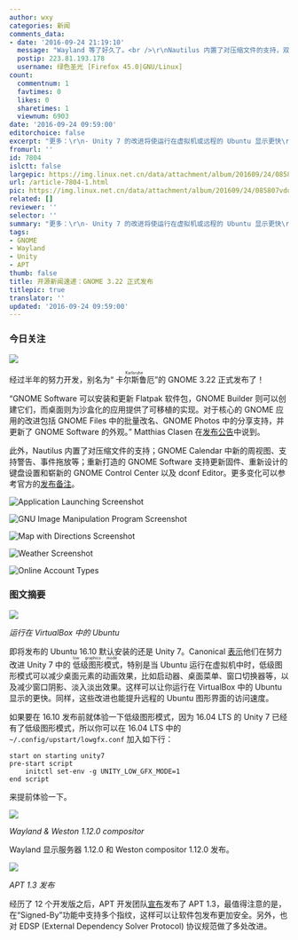 ```yaml
---
author: wxy
categories: 新闻
comments_data:
- date: '2016-09-24 21:19:10'
  message: "Wayland 等了好久了。<br />\r\nNautilus 内置了对压缩文件的支持，双击解压到当前目录，真是不习惯啊！"
  postip: 223.81.193.178
  username: 绿色圣光 [Firefox 45.0|GNU/Linux]
count:
  commentnum: 1
  favtimes: 0
  likes: 0
  sharetimes: 1
  viewnum: 6903
date: '2016-09-24 09:59:00'
editorchoice: false
excerpt: "更多：\r\n- Unity 7 的改进将使运行在虚拟机或远程的 Ubuntu 显示更快\r\n- Wayland 显示服务器 1.12.0 发布"
fromurl: ''
id: 7804
islctt: false
largepic: https://img.linux.net.cn/data/attachment/album/201609/24/085807vduqdqh7edsdse7q.jpg
url: /article-7804-1.html
pic: https://img.linux.net.cn/data/attachment/album/201609/24/085807vduqdqh7edsdse7q.jpg.thumb.jpg
related: []
reviewer: ''
selector: ''
summary: "更多：\r\n- Unity 7 的改进将使运行在虚拟机或远程的 Ubuntu 显示更快\r\n- Wayland 显示服务器 1.12.0 发布"
tags:
- GNOME
- Wayland
- Unity
- APT
thumb: false
title: 开源新闻速递：GNOME 3.22 正式发布
titlepic: true
translator: ''
updated: '2016-09-24 09:59:00'
---
```


### 今日关注


![](/data/attachment/album/201609/24/085807vduqdqh7edsdse7q.jpg)


经过半年的努力开发，别名为“<ruby> 卡尔斯鲁厄 <rp>  （ </rp> <rt>  Karlsruhe </rt> <rp>  ） </rp></ruby>”的 GNOME 3.22 正式发布了！


“GNOME Software 可以安装和更新 Flatpak 软件包，GNOME Builder 则可以创建它们，而桌面则为沙盒化的应用提供了可移植的实现。对于核心的 GNOME 应用的改进包括 GNOME Files 中的批量改名、GNOME Photos 中的分享支持，并更新了 GNOME Software 的外观。” Matthias Clasen 在[发布公告](https://mail.gnome.org/archives/gnome-announce-list/2016-September/msg00043.html)中说到。


此外，Nautilus 内置了对压缩文件的支持；GNOME Calendar 中新的周视图、支持警告、事件拖放等；重新打造的 GNOME Software 支持更新固件、重新设计的键盘设置和崭新的 GNOME Control Center 以及 dconf Editor。更多变化可以参考官方的[发布备注](https://help.gnome.org/misc/release-notes/3.22/)。


![Application Launching Screenshot](/data/attachment/album/201609/24/095948keo9okt37ooa7oot.png)


![GNU Image Manipulation Program Screenshot](/data/attachment/album/201609/24/095950w8m090c72037s08m.png)


![Map with Directions Screenshot](/data/attachment/album/201609/24/095953ndblmt8wmkupdruw.png)


![Weather Screenshot](/data/attachment/album/201609/24/095955a5zpzyu4bb52aud9.png)


![Online Account Types](/data/attachment/album/201609/24/095958e363d9rww4i65pzi.png)


### 图文摘要


![](/data/attachment/album/201609/24/091310k2plglavkb2qgnbh.jpg)


*运行在 VirtualBox 中的 Ubuntu*


即将发布的 Ubuntu 16.10 默认安装的还是 Unity 7。Canonical [表示](https://insights.ubuntu.com/2016/09/19/low-graphics-mode-in-unity-7)他们在努力改进 Unity 7 中的<ruby> 低级图形模式 <rp>  （ </rp> <rt>  low graphics mode </rt> <rp>  ） </rp></ruby>，特别是当 Ubuntu 运行在虚拟机中时，低级图形模式可以减少桌面元素的动画效果，比如启动器、桌面菜单、窗口切换器等，以及减少窗口阴影、淡入淡出效果。这样可以让你运行在 VirtualBox 中的 Ubuntu 显示的更快。同样，这些改进也能提升远程的 Ubuntu 图形界面的访问速度。


如果要在 16.10 发布前就体验一下低级图形模式，因为 16.04 LTS 的 Unity 7 已经有了低级图形模式，所以你可以在 16.04 LTS 中的 `~/.config/upstart/lowgfx.conf` 加入如下行：



```
start on starting unity7
pre-start script
    initctl set-env -g UNITY_LOW_GFX_MODE=1
end script
```

来提前体验一下。


![](/data/attachment/album/201609/24/094546mdjyjdonosjr7cxz.jpg)


*Wayland & Weston 1.12.0 compositor*


Wayland 显示服务器 1.12.0 和 Weston compositor 1.12.0 发布。


![](/data/attachment/album/201609/24/095316smpepacbbaeaufcw.jpg)


*APT 1.3 发布*


经历了 12 个开发版之后，APT 开发团队[宣布](https://packages.qa.debian.org/a/apt/news/20160920T221945Z.html)发布了 APT 1.3，最值得注意的是，在“Signed-By”功能中支持多个指纹，这样可以让软件包发布更加安全。另外，也对 EDSP (External Dependency Solver Protocol) 协议规范做了多处改进。